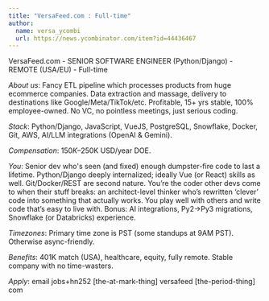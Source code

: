 ```yaml
---
title: "VersaFeed.com : Full-time"
author:
  name: versa_ycombi
  url: https://news.ycombinator.com/item?id=44436467
---
```

VersaFeed.com - SENIOR SOFTWARE ENGINEER (Python&#x2F;Django) - REMOTE (USA&#x2F;EU) - Full-time

*About us*: Fancy ETL pipeline which processes products from huge ecommerce companies. Data extraction and massage, delivery to destinations like Google&#x2F;Meta&#x2F;TikTok&#x2F;etc. Profitable, 15+ yrs stable, 100% employee-owned. No VC, no pointless meetings, just serious coding.

*Stack*: Python&#x2F;Django, JavaScript, VueJS, PostgreSQL, Snowflake, Docker, Git, AWS, AI&#x2F;LLM integrations (OpenAI &amp; Gemini).

*Compensation*: $150K–$250K USD&#x2F;year DOE.

*You*: Senior dev who&#x27;s seen (and fixed) enough dumpster-fire code to last a lifetime. Python&#x2F;Django deeply internalized; ideally Vue (or React) skills as well. Git&#x2F;Docker&#x2F;REST are second nature. You’re the coder other devs come to when their stuff breaks: an architect-level thinker who’s rewritten ‘clever’ code into something that actually works. You play well with others and write code that’s easy to live with. Bonus: AI integrations, Py2→Py3 migrations, Snowflake (or Databricks) experience.

*Timezones*: Primary time zone is PST (some standups at 9AM PST). Otherwise async-friendly.

*Benefits*: 401K match (USA), healthcare, equity, fully remote. Stable company with no time-wasters.

*Apply*: email jobs+hn252 [the-at-mark-thing] versafeed [the-period-thing] com
<JobApplication />
